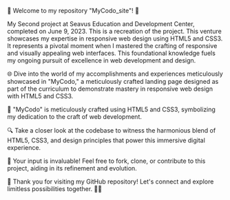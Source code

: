 🚀 Welcome to my repository "MyCodo_site"! 🌟

My Second project at Seavus Education and Development Center, completed on June 9, 2023. This is a recreation of the project. This venture showcases my expertise in responsive web design using HTML5 and CSS3. It represents a pivotal moment when I mastered the crafting of responsive and visually appealing web interfaces. This foundational knowledge fuels my ongoing pursuit of excellence in web development and design.

🌐 Dive into the world of my accomplishments and experiences meticulously showcased in "MyCodo," a meticulously crafted landing page designed as part of the curriculum to demonstrate mastery in responsive web design with HTML5 and CSS3.

🔧 "MyCodo" is meticulously crafted using HTML5 and CSS3, symbolizing my dedication to the craft of web development.

🔍 Take a closer look at the codebase to witness the harmonious blend of HTML5, CSS3, and design principles that power this immersive digital experience.

📁 Your input is invaluable! Feel free to fork, clone, or contribute to this project, aiding in its refinement and evolution.

🌟 Thank you for visiting my GitHub repository! Let's connect and explore limitless possibilities together. 🤝✨

